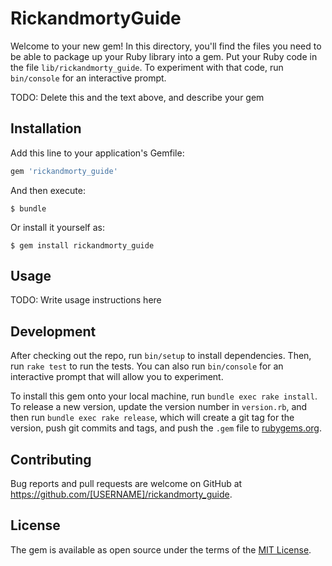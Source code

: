 # RickandmortyGuide

Welcome to your new gem! In this directory, you'll find the files you need to be able to package up your Ruby library into a gem. Put your Ruby code in the file `lib/rickandmorty_guide`. To experiment with that code, run `bin/console` for an interactive prompt.

TODO: Delete this and the text above, and describe your gem

## Installation

Add this line to your application's Gemfile:

```ruby
gem 'rickandmorty_guide'
```

And then execute:

    $ bundle

Or install it yourself as:

    $ gem install rickandmorty_guide

## Usage

TODO: Write usage instructions here

## Development

After checking out the repo, run `bin/setup` to install dependencies. Then, run `rake test` to run the tests. You can also run `bin/console` for an interactive prompt that will allow you to experiment.

To install this gem onto your local machine, run `bundle exec rake install`. To release a new version, update the version number in `version.rb`, and then run `bundle exec rake release`, which will create a git tag for the version, push git commits and tags, and push the `.gem` file to [rubygems.org](https://rubygems.org).

## Contributing

Bug reports and pull requests are welcome on GitHub at https://github.com/[USERNAME]/rickandmorty_guide.


## License

The gem is available as open source under the terms of the [MIT License](http://opensource.org/licenses/MIT).

